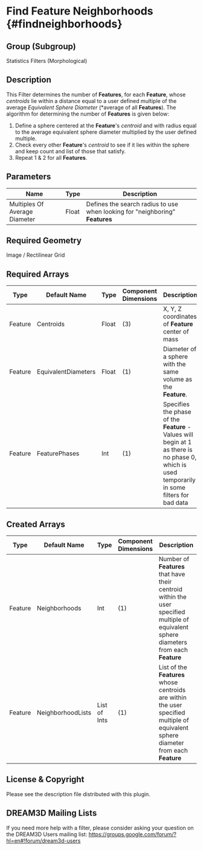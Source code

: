 Find Feature Neighborhoods {#findneighborhoods}
=============

## Group (Subgroup) ##
Statistics Filters (Morphological)

## Description ##
This Filter determines the number of **Features**, for each **Feature**, whose *centroids* lie within a distance equal to a user defined multiple of the average *Equivalent Sphere Diameter* (*average of all **Features**).  The algorithm for determining the number of **Features** is given below:

1. Define a sphere centered at the **Feature**'s *centroid* and with radius equal to the average equivalent sphere diameter multiplied by the user defined multiple.
2. Check every other **Feature**'s *centroid* to see if it lies within the sphere and keep count and list of those that satisfy.
3. Repeat 1 & 2 for all **Features**.

## Parameters ##
| Name | Type | Description |
|------|------| ----------- |
| Multiples Of Average Diameter | Float | Defines the search radius to use when looking for "neighboring" **Features** |

## Required Geometry ##
Image / Rectilinear Grid

## Required Arrays ##
| Type | Default Name | Type | Component Dimensions | Description |
|------|--------------|-------------|---------|-----|
| Feature | Centroids | Float | (3) | X, Y, Z coordinates of **Feature** center of mass |
| Feature | EquivalentDiameters | Float | (1) | Diameter of a sphere with the same volume as the **Feature**. |
| Feature | FeaturePhases | Int | (1) | Specifies the phase of the **Feature** - Values will begin at 1 as there is no phase 0, which is used temporarily in some filters for bad data|

## Created Arrays ##
| Type | Default Name | Type | Component Dimensions | Description |
|------|--------------|-------------|---------|-----|
| Feature | Neighborhoods | Int | (1) | Number of **Features** that have their centroid within the user specified multiple of equivalent sphere diameters from each **Feature** |
| Feature | NeighborhoodLists | List of Ints | (1) | List of the **Features** whose centroids are within the user specified multiple of equivalent sphere diameter from each **Feature** |

## License & Copyright ##

Please see the description file distributed with this plugin.

## DREAM3D Mailing Lists ##

If you need more help with a filter, please consider asking your question on the DREAM3D Users mailing list:
https://groups.google.com/forum/?hl=en#!forum/dream3d-users


